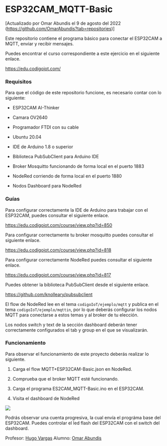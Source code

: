 # ESP32CAM_MQTT-Basic

[Actualizado por Omar Abundis el 9 de agosto del 2022 (https://github.com/OmarAbundis?tab=repositories)]

Este repositorio contiene el programa básico para conectar el ESP32CAM a MQTT, enviar y recibir mensajes.

  
Puedes encontrar el curso correspondiente a este ejercicio en el siguiente enlace.

  
https://edu.codigoiot.com/

  
### Requisitos

Para que el código de este repositorio funcione, es necesario contar con lo siguiente:

  
- ESP32CAM AI-Thinker

- Camara OV2640

- Programador FTDI con su cable

- Ubuntu 20.04

- IDE de Arduino 1.8 o superior

- Biblioteca PubSubClient para Arduino IDE

- Broker Mosquitto funcionando de forma local en el puerto 1883

- NodeRed corriendo de forma local en el puerto 1880

- Nodos Dashboard para NodeRed

  
### Guías

Para configurar correctamente la IDE de Arduino para trabajar con el ESP32CAM, puedes consultar el siguiente enlace.

  
https://edu.codigoiot.com/course/view.php?id=850

  
Para configurar correctamente tu broker mosquitto puedes consultar el siguiente enlace.

  
https://edu.codigoiot.com/course/view.php?id=818

  
Para configurar correctamente NodeRed puedes consultar el siguiente enlace.

 
https://edu.codigoiot.com/course/view.php?id=817

  
Puedes obtener la biblioteca PubSubClient desde el siguiente enlace.

 
https://github.com/knolleary/pubsubclient

  

El flow de NodeRed lee en el tema `codigoIoT/ejemplo/mqtt` y publica en el tema `codigoIoT/ejemplo/mqttin`, por lo que deberás configurar los nodos MQTT para conectarse a estos temas y al broker de tu elección.

  

Los nodos switch y text de la sección dashboard deberán tener correctamente configurados el tab y group en el que se visualizarán.

  

### Funcionamiento

  

Para observar el funcionamiento de este proyecto deberás realizar lo siguiente.

  

1. Carga el flow MQTT+ESP32CAM-Basic.json en NodeRed.

2. Comprueba que el broker MQTT esté funcionando.

3. Carga el programa ES2CAM_MQTT-Basic.ino en el ESP32CAM.

4. Visita el dashboard de NodeRed

  

![](https://github.com/codigo-iot/ESP32CAM_MQTT-Basic/blob/main/esp32camMQTTbasic.jpg)

  

Podrás observar una cuenta progresiva, la cual envía el prográma base del ESP32CAM. Puedes controlar el led flash del ESP32CAM con el switch del dashboard.

  

Profesor: [Hugo Vargas](https://github.com/hugoescalpelo)
Alumno: [Omar Abundis](https://github.com/OmarAbundis?tab=repositories)